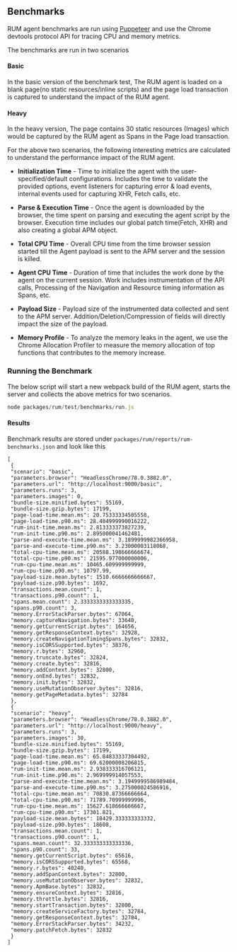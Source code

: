 ## Benchmarks

RUM agent benchmarks are run using [Puppeteer](https://github.com/puppeteer/puppeteer) and use the Chrome devtools protocol API for tracing CPU and memory metrics.

The benchmarks are run in two scenarios

#### Basic 
In the basic version of the benchmark test, The RUM agent is loaded on a blank page(no static resources/inline scripts) and the page load transaction is captured to understand
the impact of the RUM agent.

#### Heavy

In the heavy version, The page contains 30 static resources (Images) which would be captured by the RUM agent as Spans in the Page load transaction.

For the above two scenarios, the following interesting metrics are calculated to understand the performance impact of the RUM agent.


+ **Initialization Time** - Time to initialize the agent with the user-specified/default configurations. Includes the time to validate the provided options, event listeners for capturing error & load
events, internal events used for capturing XHR, Fetch calls, etc.

+ **Parse & Execution Time** - Once the agent is downloaded by the browser, the time spent on parsing and executing the agent script by the browser. Execution time includes our global
patch time(Fetch, XHR) and also creating a global APM object.

+ **Total CPU Time** - Overall CPU time from the time browser session started till the Agent payload is sent to the APM server and the session is killed.

+ **Agent CPU Time** - Duration of time that includes the work done by the agent on the current session. Work includes instrumentation of the API calls, Processing of the Navigation and Resource timing
information as Spans, etc. 

+ **Payload Size** - Payload size of the instrumented data collected and sent to the APM server. Addition/Deletion/Compression of fields will directly impact the size of the payload.

+ **Memory Profile** - To analyze the memory leaks in the agent, we use the Chrome Allocation Profiler to measure the memory allocation of top functions that contributes to the memory increase. 


### Running the Benchmark

The below script will start a new webpack build of the RUM agent, starts the server and collects the above metrics for two scenarios.

```js
node packages/rum/test/benchmarks/run.js
```

#### Results

Benchmark results are stored under `packages/rum/reports/rum-benchmarks.json` and look like this

```
[
 {
 "scenario": "basic",
 "parameters.browser": "HeadlessChrome/78.0.3882.0",
 "parameters.url": "http://localhost:9000/basic",
 "parameters.runs": 3,
 "parameters.images": 0,
 "bundle-size.minified.bytes": 55169,
 "bundle-size.gzip.bytes": 17199,
 "page-load-time.mean.ms": 20.75333334505558,
 "page-load-time.p90.ms": 28.404999990016222,
 "rum-init-time.mean.ms": 2.813333373827239,
 "rum-init-time.p90.ms": 2.895000041462481,
 "parse-and-execute-time.mean.ms": 3.1899999982366958,
 "parse-and-execute-time.p90.ms": 3.23000003118068,
 "total-cpu-time.mean.ms": 20588.198666666674,
 "total-cpu-time.p90.ms": 21595.977000000006,
 "rum-cpu-time.mean.ms": 10465.609999999999,
 "rum-cpu-time.p90.ms": 10797.99,
 "payload-size.mean.bytes": 1510.6666666666667,
 "payload-size.p90.bytes": 1692,
 "transactions.mean.count": 1,
 "transactions.p90.count": 1,
 "spans.mean.count": 2.3333333333333335,
 "spans.p90.count": 3,
 "memory.ErrorStackParser.bytes": 67064,
 "memory.captureNavigation.bytes": 33640,
 "memory.getCurrentScript.bytes": 164656,
 "memory.getResponseContext.bytes": 32928,
 "memory.createNavigationTimingSpans.bytes": 32832,
 "memory.isCORSSupported.bytes": 38376,
 "memory.r.bytes": 32960,
 "memory.truncate.bytes": 32824,
 "memory.create.bytes": 32816,
 "memory.addContext.bytes": 32800,
 "memory.onEnd.bytes": 32832,
 "memory.init.bytes": 32832,
 "memory.useMutationObserver.bytes": 32816,
 "memory.getPageMetadata.bytes": 32784
 },
 {
 "scenario": "heavy",
 "parameters.browser": "HeadlessChrome/78.0.3882.0",
 "parameters.url": "http://localhost:9000/heavy",
 "parameters.runs": 3,
 "parameters.images": 30,
 "bundle-size.minified.bytes": 55169,
 "bundle-size.gzip.bytes": 17199,
 "page-load-time.mean.ms": 65.84833337304492,
 "page-load-time.p90.ms": 69.62000008206815,
 "rum-init-time.mean.ms": 2.938333316706121,
 "rum-init-time.p90.ms": 2.969999914057553,
 "parse-and-execute-time.mean.ms": 3.1949999586989484,
 "parse-and-execute-time.p90.ms": 3.275000024586916,
 "total-cpu-time.mean.ms": 70830.87366666664,
 "total-cpu-time.p90.ms": 71789.70999999996,
 "rum-cpu-time.mean.ms": 15627.618666666667,
 "rum-cpu-time.p90.ms": 17301.821,
 "payload-size.mean.bytes": 18429.333333333332,
 "payload-size.p90.bytes": 18608,
 "transactions.mean.count": 1,
 "transactions.p90.count": 1,
 "spans.mean.count": 32.333333333333336,
 "spans.p90.count": 33,
 "memory.getCurrentScript.bytes": 65616,
 "memory.isCORSSupported.bytes": 65568,
 "memory.r.bytes": 40240,
 "memory.addSpanContext.bytes": 32800,
 "memory.useMutationObserver.bytes": 32832,
 "memory.ApmBase.bytes": 32832,
 "memory.ensureContext.bytes": 32816,
 "memory.throttle.bytes": 32816,
 "memory.startTransaction.bytes": 32800,
 "memory.createServiceFactory.bytes": 32784,
 "memory.getResponseContext.bytes": 32784,
 "memory.ErrorStackParser.bytes": 34232,
 "memory.patchFetch.bytes": 32832
 }
]

```